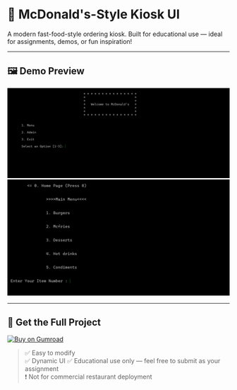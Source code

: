 # 🍟 McDonald's-Style Kiosk UI

A modern fast-food-style ordering kiosk. Built for educational use — ideal for assignments, demos, or fun inspiration!

---

## 🖼️ Demo Preview

![Main Menu](main-menu.png)  
![Order Screen](Order-Screen.png)

---

## 💾 Get the Full Project

[![Buy on Gumroad](https://img.shields.io/badge/Gumroad-Download-orange?logo=gumroad)](https://asadahsan7.gumroad.com/l/plxvsl)

> ✅ Easy to modify  
> ✅ Dynamic UI
> ✅ Educational use only — feel free to submit as your assignment  
> ❗ Not for commercial restaurant deployment
